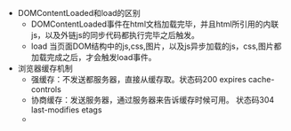 - DOMContentLoaded和load的区别
   - DOMContentLoaded事件在html文档加载完毕，并且html所引用的内联js，以及外链js的同步代码都执行完毕之后触发。
   - load 当页面DOM结构中的js,css,图片，以及js异步加载的js，css,图片都加载完成之后，才会触发load事件。
- 浏览器缓存机制
  - 强缓存：不发送都服务器，直接从缓存取。状态码200  expires cache-controls
  - 协商缓存：发送服务器，通过服务器来告诉缓存时候可用。 状态码304 last-modifies etags
  - 